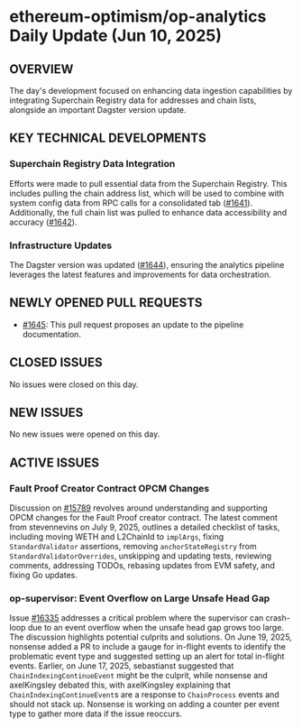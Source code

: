 # ethereum-optimism/op-analytics Daily Update (Jun 10, 2025)
## OVERVIEW 
The day's development focused on enhancing data ingestion capabilities by integrating Superchain Registry data for addresses and chain lists, alongside an important Dagster version update.

## KEY TECHNICAL DEVELOPMENTS

### Superchain Registry Data Integration
Efforts were made to pull essential data from the Superchain Registry. This includes pulling the chain address list, which will be used to combine with system config data from RPC calls for a consolidated tab ([#1641](https://github.com/ethereum-optimism/op-analytics/pull/1641)). Additionally, the full chain list was pulled to enhance data accessibility and accuracy ([#1642](https://github.com/ethereum-optimism/op-analytics/pull/1642)).

### Infrastructure Updates
The Dagster version was updated ([#1644](https://github.com/ethereum-optimism/op-analytics/pull/1644)), ensuring the analytics pipeline leverages the latest features and improvements for data orchestration.

## NEWLY OPENED PULL REQUESTS
- [#1645](https://github.com/ethereum-optimism/op-analytics/pull/1645): This pull request proposes an update to the pipeline documentation.

## CLOSED ISSUES
No issues were closed on this day.

## NEW ISSUES
No new issues were opened on this day.

## ACTIVE ISSUES

### Fault Proof Creator Contract OPCM Changes
Discussion on [#15789](https://github.com/ethereum-optimism/op-analytics/issues/15789) revolves around understanding and supporting OPCM changes for the Fault Proof creator contract. The latest comment from stevennevins on July 9, 2025, outlines a detailed checklist of tasks, including moving WETH and L2ChainId to `implArgs`, fixing `StandardValidator` assertions, removing `anchorStateRegistry` from `StandardValidatorOverrides`, unskipping and updating tests, reviewing comments, addressing TODOs, rebasing updates from EVM safety, and fixing Go updates.

### op-supervisor: Event Overflow on Large Unsafe Head Gap
Issue [#16335](https://github.com/ethereum-optimism/op-analytics/issues/16335) addresses a critical problem where the supervisor can crash-loop due to an event overflow when the unsafe head gap grows too large. The discussion highlights potential culprits and solutions. On June 19, 2025, nonsense added a PR to include a gauge for in-flight events to identify the problematic event type and suggested setting up an alert for total in-flight events. Earlier, on June 17, 2025, sebastianst suggested that `ChainIndexingContinueEvent` might be the culprit, while nonsense and axelKingsley debated this, with axelKingsley explaining that `ChainIndexingContinueEvent`s are a response to `ChainProcess` events and should not stack up. Nonsense is working on adding a counter per event type to gather more data if the issue reoccurs.